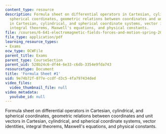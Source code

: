 ```yaml
---
content_type: resource
description: Formula sheet on differential operators in Cartesian, cylindrical, and
  spherical coordinates, geometric relations between coordinates and unit vectors
  in Cartesian, cylindrical, and spherical coordinate systems, vector identities,
  integral theorems, Maxwell's equations, and physical constants.
file: /courses/6-641-electromagnetic-fields-forces-and-motion-spring-2009/9e74b72f077eccdfd3c54fa797434ded_MIT6_641s09_study01.pdf
file_type: application/pdf
learning_resource_types:
- Exams
ocw_type: OCWFile
parent_title: Exams
parent_type: CourseSection
parent_uid: 528b24c6-df44-6e33-c6db-3354e9fda743
resourcetype: Document
title: 'Formula Sheet #1'
uid: 9e74b72f-077e-ccdf-d3c5-4fa797434ded
video_files:
  video_thumbnail_file: null
video_metadata:
  youtube_id: null
---
```

Formula sheet on differential operators in Cartesian, cylindrical, and spherical coordinates, geometric relations between coordinates and unit vectors in Cartesian, cylindrical, and spherical coordinate systems, vector identities, integral theorems, Maxwell's equations, and physical constants.

